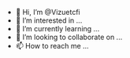 - 👋 Hi, I’m @Vizuetcfi
- 👀 I’m interested in ...
- 🌱 I’m currently learning ...
- 💞️ I’m looking to collaborate on ...
- 📫 How to reach me ...

<!---
Vizuetcfi/Vizuetcfi is a ✨ special ✨ repository because its `README.md` (this file) appears on your GitHub profile.
You can click the Preview link to take a look at your changes.
--->
